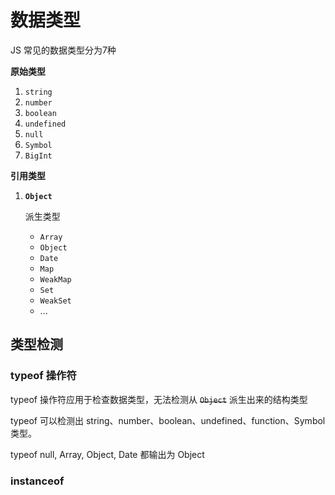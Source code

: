 # 数据类型

JS 常见的数据类型分为7种

**原始类型**

  1. `string`
  2. `number`
  3. `boolean`
  4. `undefined`
  5. `null`
  6. `Symbol`
  7. `BigInt`

**引用类型**

1. **`Object`**

    派生类型
    - `Array`
    - `Object`
    - `Date`
    - `Map`
    - `WeakMap`
    - `Set`
    - `WeakSet`
    - ...

## 类型检测

### **typeof 操作符**

typeof 操作符应用于检查数据类型，无法检测从 ~~`Object`~~ 派生出来的结构类型

typeof 可以检测出 string、number、boolean、undefined、function、Symbol类型。

typeof null, Array, Object, Date 都输出为 Object

### **instanceof**

